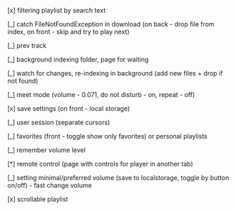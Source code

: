 [x] filtering playlist by search text

[_] catch FileNotFoundException in download (on back - drop file from index, on front - skip and try to play next)

[_] prev track

[_] background indexing folder, page for waiting

[_] watch for changes, re-indexing in background (add new files + drop if not found)

[_] meet mode (volume - 0.071, do not disturb - on, repeat - off)

[x] save settings (on front - local storage)

[_] user session (separate cursors)

[_] favorites (front - toggle show only favorites) or personal playlists

[_] remember volume level

[*] remote control (page with controls for player in another tab)

[_] setting minimal/preferred volume (save to localstorage, toggle by button on/off) - fast change volume

[x] scrollable playlist